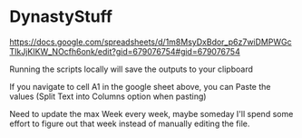 # DynastyStuff

https://docs.google.com/spreadsheets/d/1m8MsyDxBdor_p6z7wiDMPWGcTIkJjKIKW_NOcfh6onk/edit?gid=679076754#gid=679076754

Running the scripts locally will save the outputs to your clipboard

If you navigate to cell A1 in the google sheet above, you can Paste the values (Split Text into Columns option when pasting)

Need to update the max Week every week, maybe someday I'll spend some effort to figure out that week instead of manually editing the file.